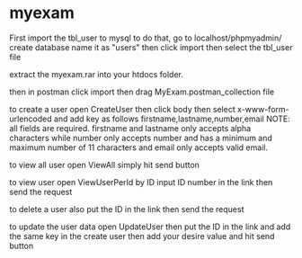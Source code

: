 # myexam
First import the tbl_user to mysql to do that,
go to localhost/phpmyadmin/
create database name it as "users"
then click import then select the tbl_user file

extract the myexam.rar  into your htdocs folder.

then in postman click import then drag MyExam.postman_collection file

to create a user open CreateUser then click body then select x-www-form-urlencoded and add key as follows
firstname,lastname,number,email
NOTE: all fields are required. firstname and lastname only accepts alpha characters while number only accepts number
and has a minimum and maximum number of 11 characters and email only accepts valid email.

to view all user open ViewAll simply hit send button

to view user open ViewUserPerId by ID input ID number in the link then send the request

to delete a user also put the ID in the link then send the request

to update the user data open UpdateUser then put the ID in the link and add the same key in the create user then add
your desire value and hit send button
